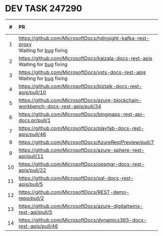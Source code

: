 # DEV TASK 247290

| # | PR | Build Status | Build Report | Publish URL |
|:---:|:---|:---:|:---:|:---:|
| 1 | https://github.com/MicrosoftDocs/hdinsight-kafka-rest-proxy<br/>Waiting for [bug](https://dev.azure.com/ceapex/Engineering/_workitems/edit/264003) fixing |  |  |  |
| 2 | https://github.com/MicrosoftDocs/kaizala-docs-rest-apis<br/>Waiting for [bug](https://dev.azure.com/ceapex/Engineering/_workitems/edit/264014) fixing |  |  |  |
| 3 | https://github.com/MicrosoftDocs/vsts-docs-rest-apis<br/>Waiting for [bug](https://dev.azure.com/ceapex/Engineering/_workitems/edit/263955) fixing |  |  |  |
| 4 | https://github.com/MicrosoftDocs/biztalk-docs-rest-apis/pull/10 | Warnings | [report](https://opbuildstorageprod.blob.core.windows.net/report/2020%5C7%5C13%5C8408ff2b-cc31-06be-15d4-d9a2e6d43886%5CPullRequest%5C202007130903110317-10%5Cworkflow_report.html?sv=2016-05-31&sr=b&sig=iMxOU2%2F%2FfYahArr7tFQhf%2FwXTvZNTem7P3qkH4QEREk%3D&st=2020-07-13T08%3A58%3A38Z&se=2020-08-13T09%3A03%3A38Z&sp=r) |  |
| 5 | https://github.com/MicrosoftDocs/azure-blockchain-workbench-docs-rest-apis/pull/34 | Succeeded | [report](https://opbuildstorageprod.blob.core.windows.net/report/2020%5C7%5C9%5C4059a34e-45e6-05da-5cde-6d8241a8bd17%5CPullRequest%5C202007091000228871-34%5Cworkflow_report.html?sv=2016-05-31&sr=b&sig=n0v1w7IEz8XUQxeDagbgp9OfSbcM9WrN4PGyRwNhBgI%3D&st=2020-07-09T09%3A55%3A49Z&se=2020-08-09T10%3A00%3A49Z&sp=r) |  |
| 6 | https://github.com/MicrosoftDocs/bingmaps-rest-api-docs.pr/pull/1 | Warnings | [report](https://opbuildstorageprod.blob.core.windows.net/report/2020%5C7%5C9%5Cd247e35d-7277-b5aa-74d1-68ecd1fc95a1%5CPullRequest%5C202007091000168348-1%5Cworkflow_report.html?sv=2016-05-31&sr=b&sig=6SIePstBQK2tdyc55b4Na5bBf%2FTwvy%2FTK8nB9i8cfKQ%3D&st=2020-07-09T09%3A55%3A45Z&se=2020-08-09T10%3A00%3A45Z&sp=r) |  |
| 7 | https://github.com/MicrosoftDocs/playfab-docs-rest-apis/pull/46 | Succeeded | [report](https://opbuildstorageprod.blob.core.windows.net/report/2020%5C7%5C9%5Cead837ab-f5db-0d7e-06a1-1c890dc69214%5CPullRequest%5C202007091000120314-46%5Cworkflow_report.html?sv=2016-05-31&sr=b&sig=Ot7tk2pbb7qvXhRnlmmnZ43a30arSypofMjL9YirOSQ%3D&st=2020-07-09T09%3A55%3A52Z&se=2020-08-09T10%3A00%3A52Z&sp=r) |  |
| 8 | https://github.com/MicrosoftDocs/AzureRestPreview/pull/7 | Warnings | [report](https://opbuildstorageprod.blob.core.windows.net/report/2020%5C7%5C9%5Cc05921ab-c0d6-d2f6-5383-201ca94959a6%5CPullRequest%5C202007091000094464-7%5Cworkflow_report.html?sv=2016-05-31&sr=b&sig=gTlGV0Sl615Hrb0WQkXeieSFEEBT%2BLyvlDAWG8tx5Yg%3D&st=2020-07-09T09%3A55%3A37Z&se=2020-08-09T10%3A00%3A37Z&sp=r) |  |
| 9 | https://github.com/MicrosoftDocs/azure-sphere-rest-api/pull/11 | Warnings | [report](https://opbuildstorageprod.blob.core.windows.net/report/2020%5C7%5C9%5Ce5f10553-dafb-fcf2-dfbe-9ae3c84967d4%5CPullRequest%5C202007091000045116-11%5Cworkflow_report.html?sv=2016-05-31&sr=b&sig=fM9TCaFhBJ%2Bw3VxmhiTR2raWF5%2FRVSu6v%2BVS8QWQnCE%3D&st=2020-07-09T09%3A55%3A34Z&se=2020-08-09T10%3A00%3A34Z&sp=r) |  |
| 10 | https://github.com/MicrosoftDocs/opsmgr-docs-rest-apis/pull/22 | Succeeded | [report](https://opbuildstorageprod.blob.core.windows.net/report/2020%5C7%5C9%5Cdb76f827-8a5b-dab2-dcf3-2aa2dbe051f6%5CPullRequest%5C202007090959580401-22%5Cworkflow_report.html?sv=2016-05-31&sr=b&sig=48XI839H8MhhBAx8wWEyNmy8EzNZsYPGe7BOw08eSno%3D&st=2020-07-09T09%3A55%3A25Z&se=2020-08-09T10%3A00%3A25Z&sp=r) |  |
| 11 | https://github.com/MicrosoftDocs/sql-docs-rest-apis/pull/5 | Warnings | [report](https://opbuildstorageprod.blob.core.windows.net/report/2020%5C7%5C9%5C17b1d2c9-65e1-f99a-2bd7-8a88222ee010%5CPullRequest%5C202007090959544735-5%5Cworkflow_report.html?sv=2016-05-31&sr=b&sig=3JkCAhGAmZKZbxSuY86hC7CD%2B%2BXGoBF9QiOb6JHMTVw%3D&st=2020-07-09T09%3A56%3A13Z&se=2020-08-09T10%3A01%3A13Z&sp=r) |  |
| 12 | https://github.com/MicrosoftDocs/REST-demo-repo/pull/2 | Warnings | [report](https://opbuildstorageprod.blob.core.windows.net/report/2020%5C7%5C9%5C55be8041-3bce-592b-f4f6-ee2e92451a6c%5CPullRequest%5C202007090959493969-2%5Cworkflow_report.html?sv=2016-05-31&sr=b&sig=Goxta2ZQAXSilXBW3BpuqsvkfFJmt%2Bnh%2B2aKMpmqLtw%3D&st=2020-07-09T09%3A55%3A19Z&se=2020-08-09T10%3A00%3A19Z&sp=r) |  |
| 13 | https://github.com/MicrosoftDocs/azure-digitaltwins-rest-api/pull/5 | Succeeded | [report](https://opbuildstorageprod.blob.core.windows.net/report/2020%5C7%5C9%5C79f85ced-8efa-ea33-5b49-036c37e60132%5CPullRequest%5C202007090959441896-5%5Cworkflow_report.html?sv=2016-05-31&sr=b&sig=gQDNomghkmtkxg0xvhJVcOLnNFEM1Uy4mLTwEVf%2FbFE%3D&st=2020-07-09T09%3A55%3A32Z&se=2020-08-09T10%3A00%3A32Z&sp=r) |  |
| 14 | https://github.com/MicrosoftDocs/dynamics365-docs-rest-apis/pull/46 | Warnings | [report](https://opbuildstorageprod.blob.core.windows.net/report/2020%5C7%5C9%5Cc6138b53-26ed-05e4-b8f2-b9109eace0ed%5CPullRequest%5C202007090959378605-46%5Cworkflow_report.html?sv=2016-05-31&sr=b&sig=BDQosT9q3BQEY9wrpZeFQiqK4BsyL%2Bb%2FtDbLjNePZg4%3D&st=2020-07-09T09%3A55%3A03Z&se=2020-08-09T10%3A00%3A03Z&sp=r) |  |
